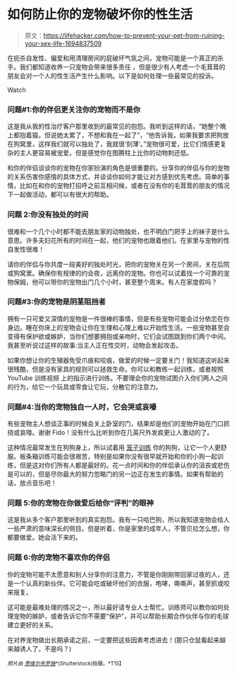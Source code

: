 # 如何防止你的宠物破坏你的性生活

> 原文：<https://lifehacker.com/how-to-prevent-your-pet-from-ruining-your-sex-life-1694837509>

在扼杀自发性、偏爱和用清理房间的屁破坏气氛之间，宠物可能是一个真正的杀手。我们都知道收养一只宠物会带来很多责任 ，但是很少有人考虑一个毛茸茸的朋友会对一个人的性生活产生什么影响。以下是如何处理一些最常见的投诉。

Watch

### 问题#1:你的伴侣更关注你的宠物而不是你

这是我从我的性治疗客户那里收到的最常见的抱怨。我听到这样的话，“她整个晚上都抱着猫，但说她太累了，不想和我在一起了”，“他告诉我，如果我要求把狗放在狗窝里，这样我们就可以独处了，我就很‘刻薄’。”宠物很可爱，比它们情感更复杂的主人更容易被宠爱。但是感觉你在图腾柱上比你的动物刺还低。

和你的伴侣谈谈你的宠物在你家扮演的角色是很重要的。分享你的伴侣与你的宠物的关系伤害你感情的具体方式，并谈谈你如何才能让对方感到优先考虑。简单的事情，比如在和你的宠物打招呼之前互相问候，或者在没有你的毛茸茸的朋友的情况下一起做活动，都可以有很大的帮助。

### 问题 2:你没有独处的时间

很难和一个几个小时都不能去朋友家的动物独处，也不明白门把手上的袜子是什么意思。许多夫妇花所有的时间在一起，他们的宠物也跟着他们。在家里与宠物的性自发性很难！

请你的伴侣与你共度一段美好的独处时光，把你的宠物关在另一个房间，关在后院或狗窝里。确保你有规律的约会夜，远离你的宠物。你也可以试着找一个可靠的宠物保姆，他可以带你的宠物出门几个小时，甚至整个周末。有人在家度假吗？

### 问题#3:你的宠物是阴茎阻挡者

拥有一只可爱又深情的宠物是一件很棒的事情，但是有些宠物可能会过分依恋在你身边。睡在你床上的宠物会让你在生理和心理上难以开始性生活。一些宠物甚至会变得有保护欲或嫉妒，当你们想要拥抱或亲吻时，它们会试图跳到你们两个中间。我甚至听说过这样的故事:当主人正在性交时，动物会发起攻击。

如果你想让你的生殖器免受爪痕和咬痕，做爱的时候一定要关门！我知道这听起来很残酷，但是没有家具的规则可以拯救生命。你可以和教练一起训练，或者按照 YouTube 训练视频 上的指示进行训练。不要理会你的宠物试图介入你们两人之间的行为，给它一个玩具或零食让它玩，分散它的注意力。

### 问题#4:当你的宠物独自一人时，它会哭或哀嚎

有些宠物主人想谈正事的时候会关上卧室的门，结果却是他们的宠物开始在门口抓挠或哀嚎。谢谢 Fido！没有什么比听到你在几英尺外发疯更让人激动的了。

这种情况最常发生在狗狗身上，所以试着用 [笼子训练](https://www.youtube.com/watch?v=hXS-mAoS8qA) 你的狗狗，让它一个人更舒服。板条箱训练可能会很艰苦，特别是如果你没有很早就开始和你的小狗一起训练，但是这对你们所有人都是最好的。花一点时间和你的伴侣承认你的沮丧或悲伤是可以的，但是尽你最大的努力忽略门的另一边正在发生的事情。如果有帮助的话，放点音乐吧！

### 问题 5:你的宠物在你做爱后给你“评判”的眼神

这是我从多个客户那里听到的真实抱怨。我有一只哈巴狗，所以我知道宠物会给人一些严肃的意味深长的侧目。但是听着，你是家里的成年人，不管贝拉怎么想，你都要做爱。她会活下来的。

### 问题 6:你的宠物不喜欢你的伴侣

你的宠物可能不太愿意和别人分享你的注意力，不管是你刚刚带回家过夜的人，还是一个认真的新伙伴。它可能会吃或破坏他们的衣服，咆哮，嘶嘶声，甚至抓或咬来报复。

这可能是最难处理的情况之一，所以最好请专业人士帮忙。训练师可以教你如何处理宠物的嫉妒，或者告诉它你不需要“保护”，并可以帮助长期合作伙伴与你的毛球建立更好的关系。

在对养宠物做出长期承诺之前，一定要把这些因素考虑进去！(那只仓鼠看起来越来越诱人了，不是吗？)

<small>*照片由*</small> [<small>*贾维尔布罗施*</small>](http://www.shutterstock.com/pic-190696280/stock-photo-dog-and-owner-under-bed-sheet-relaxing.html)<small>*(Shutterstock)拍摄。*T15】</small>